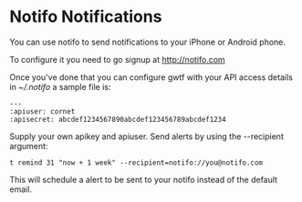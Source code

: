 Notifo Notifications
====================

You can use notifo to send notifications to your iPhone or Android
phone.

To configure it you need to go signup at http://notifo.com

Once you've done that you can configure gwtf with your
API access details in _~/.notifo_ a sample file is:

    ---
	:apiuser: cornet
	:apisecret: abcdef1234567890abcdef123456789abcdef1234

Supply your own apikey and apiuser. Send alerts by using the
--recipient argument:

    t remind 31 "now + 1 week" --recipient=notifo://you@notifo.com

This will schedule a alert to be sent to your notifo instead
of the default email.
